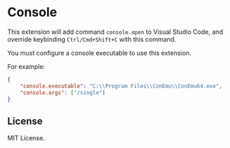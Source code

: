 # Console

This extension will add command `console.open` to Visual Studio Code, and override keybinding `Ctrl/Cmd+Shift+C` with this command.

You must configure a console executable to use this extension.

For example:

```json
{
    "console.executable": "C:\\Program Files\\ConEmu\\ConEmu64.exe",
    "console.args": ["/single"]
}
```

## License

MIT License.
